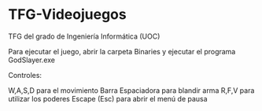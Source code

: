 # TFG-Videojuegos
TFG del grado de Ingeniería Informática (UOC)

Para ejecutar el juego, abrir la carpeta Binaries y ejecutar el programa GodSlayer.exe

Controles:

W,A,S,D para el movimiento
Barra Espaciadora para blandir arma
R,F,V para utilizar los poderes
Escape (Esc) para abrir el menú de pausa
